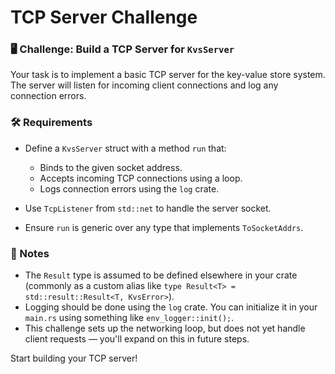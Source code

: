 # TCP Server Challenge

### 🖥️ Challenge: Build a TCP Server for `KvsServer`

Your task is to implement a basic TCP server for the key-value store system. The server will listen for incoming client connections and log any connection errors.

### 🛠 Requirements

- Define a `KvsServer` struct with a method `run` that:
  - Binds to the given socket address.
  - Accepts incoming TCP connections using a loop.
  - Logs connection errors using the `log` crate.

- Use `TcpListener` from `std::net` to handle the server socket.
- Ensure `run` is generic over any type that implements `ToSocketAddrs`.

### 🔧 Notes

- The `Result` type is assumed to be defined elsewhere in your crate (commonly as a custom alias like `type Result<T> = std::result::Result<T, KvsError>`).
- Logging should be done using the `log` crate. You can initialize it in your `main.rs` using something like `env_logger::init();`.
- This challenge sets up the networking loop, but does not yet handle client requests — you'll expand on this in future steps.

Start building your TCP server!

